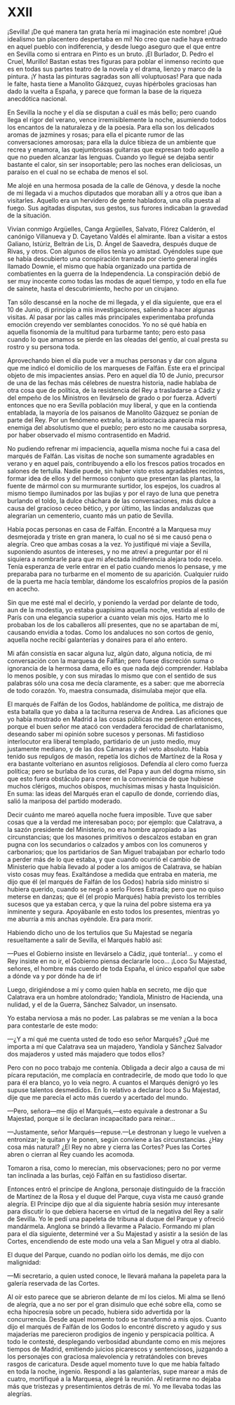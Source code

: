 # XXII

¡Sevilla! ¡De qué manera tan grata hería mi imaginación este nombre!
¡Qué idealismo tan placentero despertaba en mí! No creo que nadie haya
entrado en aquel pueblo con indiferencia, y desde luego aseguro que el que
entre en Sevilla como si entrara en Pinto es un bruto. ¡El Burlador, D. Pedro
el Cruel, Murillo! Bastan estas tres figuras para poblar el inmenso recinto que
es en todas sus partes teatro de la novela y el drama, lienzo y marco de la
pintura. ¡Y hasta las pinturas sagradas son allí voluptuosas! Para que nada le
falte, hasta tiene a Manolito Gázquez, cuyas hipérboles graciosas han dado la
vuelta a España, y parece que forman la base de la riqueza anecdótica
nacional.

En Sevilla la noche y el día se disputan a cuál es más bello; pero cuando
llega el rigor del verano, vence irremisiblemente la noche, asumiendo todos
los encantos de la naturaleza y de la poesía. Para ella son los delicados
aromas de jazmines y rosas; para ella el picante rumor de las
conversaciones amorosas; para ella la dulce tibieza de un ambiente que recrea
y enamora, las quejumbrosas guitarras que expresan todo aquello a que no
pueden alcanzar las lenguas. Cuando yo llegué se dejaba sentir bastante el
calor, sin ser insoportable; pero las noches eran deliciosas, un paraíso en el
cual no se echaba de menos el sol.

Me alojé en una hermosa posada de la calle de Génova, y desde la noche
de mi llegada vi a muchos diputados que moraban allí y a otros que iban a
visitarles. Aquello era un hervidero de gente habladora, una olla puesta al
fuego. Sus agitadas disputas, sus gestos, sus furores indicaban la gravedad de
la situación.

Vivían conmigo Argüelles, Canga Argüelles, Salvato, Flórez Calderón, el
canónigo Villanueva y D. Cayetano Valdés el almirante. Iban a visitar a estos
Galiano, Istúriz, Beltrán de Lis, D. Ángel de Saavedra, después duque de
Rivas, y otros. Con algunos de ellos tenía yo amistad. Oyéndoles supe que se
había descubierto una conspiración tramada por cierto general inglés llamado
Downie, el mismo que había organizado una partida de combatientes en la
guerra de la Independencia. La conspiración debió de ser muy inocente como
todas las modas de aquel tiempo, y todo en ella fue de sainete, hasta el
descubrimiento, hecho por un cirujano.

Tan sólo descansé en la noche de mi llegada, y el día siguiente, que era el
10 de Junio, di principio a mis investigaciones, saliendo a hacer algunas
visitas. Al pasar por las calles más principales experimentaba profunda
emoción creyendo ver semblantes conocidos. Yo no sé qué había en aquella
fisonomía de la multitud para turbarme tanto; pero esto pasa cuando lo que
amamos se pierde en las oleadas del gentío, al cual presta su rostro y su
persona toda.

Aprovechando bien el día pude ver a muchas personas y dar con alguna
que me indicó el domicilio de los marqueses de Falfán. Este era el principal
objeto de mis impacientes ansias. Pero en aquel día 10 de Junio, precursor de
una de las fechas más célebres de nuestra historia, nadie hablaba de otra cosa
que de política, de la resistencia del Rey a trasladarse a Cádiz y del empeño
de los Ministros en llevárselo de grado o por fuerza. Advertí entonces que no
era Sevilla población muy liberal, y que en la contienda entablada, la
mayoría de los paisanos de Manolito Gázquez se ponían de parte del Rey. Por
un fenómeno extraño, la aristocracia aparecía más enemiga del
absolutismo que el pueblo; pero esto no me causaba sorpresa, por haber
observado el mismo contrasentido en Madrid.

No pudiendo refrenar mi impaciencia, aquella misma noche fui a casa del marqués
de Falfán. Las visitas de noche son sumamente agradables en verano y en aquel
país, contribuyendo a ello los frescos patios trocados en salones de tertulia.
Nadie puede, sin haber visto estos agradables recintos, formar idea de ellos
y del hermoso conjunto que presentan las plantas, la fuente de mármol con su
murmurante surtidor, los espejos, los cuadros al mismo tiempo iluminados por
las bujías y por el rayo de luna que penetra burlando el toldo, la dulce
cháchara de las conversaciones, más dulce a causa del gracioso ceceo bético,
y por último, las lindas andaluzas que alegrarían un cementerio, cuanto más un
patio de Sevilla.

Había pocas personas en casa de Falfán. Encontré a la Marquesa muy
desmejorada y triste en gran manera, lo cual no sé si me causó pena o alegría.
Creo que ambas cosas a la vez. Yo justifiqué mi viaje a Sevilla, suponiendo
asuntos de intereses, y no me atreví a preguntar por él ni siquiera a
nombrarle para que mi afectada indiferencia alejara todo recelo. Tenía
esperanza de verle entrar en el patio cuando menos lo pensase, y me
preparaba para no turbarme en el momento de su aparición. Cualquier ruido
de la puerta me hacía temblar, dándome los escalofríos propios de la pasión
en acecho.

Sin que me esté mal el decirlo, y poniendo la verdad por delante de todo,
aun de la modestia, yo estaba guapísima aquella noche, vestida al estilo de
París con una elegancia superior a cuanto veían mis ojos. Harto me lo
probaban los de los caballeros allí presentes, que no se apartaban de mí,
causando envidia a todas. Como los andaluces no son cortos de genio, aquella
noche recibí galanterías y donaires para el año entero.

Mi afán consistía en sacar alguna luz, algún dato, alguna noticia, de mi
conversación con la marquesa de Falfán; pero fuese discreción suma o
ignorancia de la hermosa dama, ello es que nada dejó comprender. Hablaba
lo menos posible, y con sus miradas lo mismo que con el sentido de sus
palabras sólo una cosa me decía claramente, es a saber: que me aborrecía de
todo corazón. Yo, maestra consumada, disimulaba mejor que ella.

El marqués de Falfán de los Godos, hablándome de política, me distrajo de
esta batalla que yo daba a la taciturna reserva de Andrea. Las aficiones
que yo había mostrado en Madrid a las cosas públicas me perdieron entonces,
porque el buen señor me atacó con verdadera ferocidad de charlatanismo,
deseando saber mi opinión sobre sucesos y personas. Mi fastidioso
interlocutor era liberal templado, partidario de un justo medio, muy
justamente mediano, y de las dos Cámaras y del veto absoluto. Había tenido
sus repulgos de masón, repetía los dichos de Martínez de la Rosa y era
bastante volteriano en asuntos religiosos. Defendía al clero como fuerza
política; pero se burlaba de los curas, del Papa y aun del dogma mismo, sin
que esto fuera obstáculo para creer en la conveniencia de que hubiese
muchos clérigos, muchos obispos, muchísimas misas y hasta Inquisición. En
suma: las ideas del Marqués eran el capullo de donde, corriendo días, salió la
mariposa del partido moderado.

Decir cuánto me mareó aquella noche fuera imposible. Tuve que saber cosas que
a la verdad me interesaban poco; por ejemplo: que Calatrava, a la sazón
presidente del Ministerio, no era hombre apropiado a las circunstancias; que
los masones primitivos o descalzos estaban en gran pugna con los secundarios
o calzados y ambos con los comuneros y carbonarios; que los partidarios de San
Miguel trabajaban por echarlo todo a perder más de lo que estaba, y que cuando
ocurrió el cambio de Ministerio que había llevado al poder a los amigos de
Calatrava, se habían visto cosas muy feas. Exaltándose a medida que entraba en
materia, me dijo que él (el marqués de Falfán de los Godos) habría sido
ministro si hubiera querido, cuando se negó a serlo Flores Estrada; pero que no
quiso meterse en danzas; que él (el propio Marqués) había previsto los
terribles sucesos que ya estaban cerca, y que la ruina del pobre sistema era ya
inminente y segura. Apoyábanle en esto todos los presentes, mientras yo me
aburría a mis anchas oyéndole. Era para morir.

Habiendo dicho uno de los tertulios que Su Majestad se negaría
resueltamente a salir de Sevilla, el Marqués habló así:

—Pues el Gobierno insiste en llevárselo a Cádiz, ¡qué tontería!... y como el
Rey insiste en no ir, el Gobierno piensa declararle loco... ¡Loco Su Majestad,
señores, el hombre más cuerdo de toda España, el único español que sabe a
dónde va y por dónde ha de ir!

Luego, dirigiéndose a mí y como quien habla en secreto, me dijo que
Calatrava era un hombre atolondrado; Yandiola, Ministro de Hacienda,
una nulidad, y el de la Guerra, Sánchez Salvador, un insensato.

Yo estaba nerviosa a más no poder. Las palabras se me venían a la boca
para contestarle de este modo:

—¿Y a mí qué me cuenta usted de todo eso señor Marqués? ¿Qué me
importa a mí que Calatrava sea un majadero, Yandiola y Sánchez Salvador
dos majaderos y usted más majadero que todos ellos?

Pero con no poco trabajo me contenía. Obligada a decir algo a causa de
mi pícara reputación, me complacía en contradecirle, de modo que todo lo
que para él era blanco, yo lo veía negro. A cuantos el Marqués denigró yo les
supuse talentos desmedidos. En lo relativo a declarar loco a Su Majestad, dije
que me parecía el acto más cuerdo y acertado del mundo.

—Pero, señora—me dijo el Marqués,—esto equivale a destronar a Su
Majestad, porque si le declaran incapacitado para reinar...

—Justamente, señor Marqués—repuse.—Le destronan y luego le vuelven a
entronizar; le quitan y le ponen, según conviene a las circunstancias. ¿Hay
cosa más natural? ¿El Rey no abre y cierra las Cortes? Pues las Cortes abren o
cierran al Rey cuando les acomoda.

Tomaron a risa, como lo merecían, mis observaciones; pero no por
verme tan inclinada a las burlas, cejó Falfán en su fastidioso disertar.

Entonces entró el príncipe de Anglona, personaje distinguido de la
fracción de Martínez de la Rosa y el duque del Parque, cuya vista me causó
grande alegría. El Príncipe dijo que al día siguiente habría sesión muy
interesante para discutir lo que debiera hacerse en virtud de la negativa del
Rey a salir de Sevilla. Yo le pedí una papeleta de tribuna al duque del Parque
y ofreció mandármela. Anglona se brindó a llevarme a Palacio. Formando mi
plan para el día siguiente, determiné ver a Su Majestad y asistir a la sesión de
las Cortes, encendiendo de este modo una vela a San Miguel y otra al diablo.

El duque del Parque, cuando no podían oírlo los demás, me dijo con
malignidad:

—Mi secretario, a quien usted conoce, le llevará mañana la papeleta para la
galería reservada de las Cortes.

Al oír esto parece que se abrieron delante de mí los cielos. Mi alma se
llenó de alegría, que a no ser por el gran disimulo que eché sobre ella, como
se echa hipocresía sobre un pecado, hubiera sido advertida por la
concurrencia. Desde aquel momento todo se transformó a mis ojos.
Cuanto dijo el marqués de Falfán de los Godos lo encontré discreto y agudo y
sus majaderías me parecieron prodigios de ingenio y perspicacia política. A
todo le contesté, desplegando verbosidad abundante como en mis mejores
tiempos de Madrid, emitiendo juicios picarescos y sentenciosos, juzgando a
los personajes con graciosa malevolencia y retratándoles con breves rasgos de
caricatura. Desde aquel momento tuve lo que me había faltado en toda la
noche, ingenio. Respondí a las galanterías, supe marear a más de cuatro,
mortifiqué a la Marquesa, alegré la reunión. Al retirarme no dejaba más que
tristezas y presentimientos detrás de mí. Yo me llevaba todas las alegrías.
